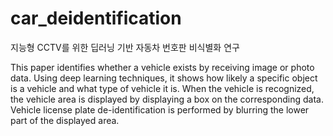 # car_deidentification
 지능형 CCTV를 위한 딥러닝 기반 자동차 번호판 비식별화 연구

This paper identifies whether a vehicle exists by receiving image or photo data. Using deep learning techniques, it shows how likely a specific object is a vehicle and what type of vehicle it is. When the vehicle is recognized, the vehicle area is displayed by displaying a box on the corresponding data. Vehicle license plate de-identification is performed by blurring the lower part of the displayed area.